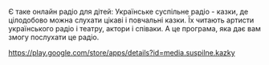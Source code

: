 Є таке онлайн радіо для дітей: Українське суспільне радіо - казки, де цілодобово можна слухати цікаві і повчальні казки. Їх читають артисти українського радіо і театру, актори і співаки. А це програма, яка дає вам змогу послухати це радіо.

https://play.google.com/store/apps/details?id=media.suspilne.kazky
